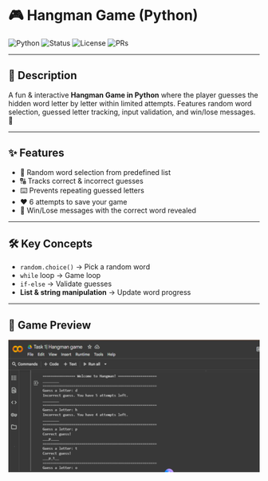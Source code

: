 # 🎮 Hangman Game (Python)

![Python](https://img.shields.io/badge/Python-3.x-blue.svg)
![Status](https://img.shields.io/badge/Status-Completed-brightgreen.svg)
![License](https://img.shields.io/badge/License-MIT-orange.svg)
![PRs](https://img.shields.io/badge/PRs-Welcome-yellow.svg)

---

## 📌 Description
A fun & interactive **Hangman Game in Python** where the player guesses the hidden word letter by letter within limited attempts. Features random word selection, guessed letter tracking, input validation, and win/lose messages. 🚀  

---

## ✨ Features
- 🎯 Random word selection from predefined list  
- 🔠 Tracks correct & incorrect guesses  
- ⌨️ Prevents repeating guessed letters  
- ❤️ 6 attempts to save your game  
- 🎉 Win/Lose messages with the correct word revealed  

---

## 🛠️ Key Concepts
- `random.choice()` → Pick a random word  
- `while` loop → Game loop  
- `if-else` → Validate guesses  
- **List & string manipulation** → Update word progress  

---

## 🎥 Game Preview
![Hangman Screenshot](https://github.com/foziaali1122/CodeAlpha-Task-1-Hangman-Game/blob/main/screenshot.png)

